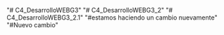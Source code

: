 "# C4_DesarrolloWEBG3" 
"# C4_DesarrolloWEBG3_2" 
"# C4_DesarrolloWEBG3_2.1"
"#estamos haciendo un cambio nuevamente"
"#Nuevo cambio"